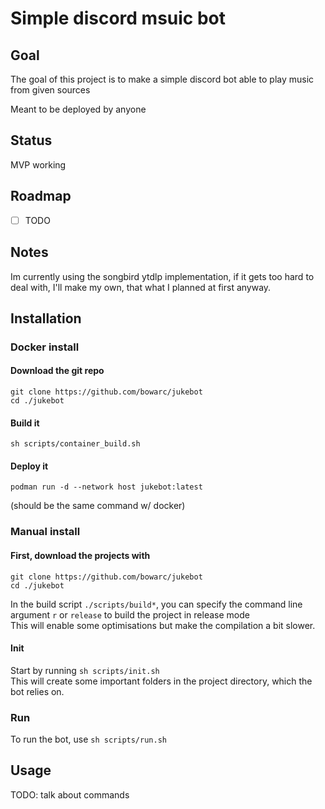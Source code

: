 # Simple discord msuic bot

## Goal

The goal of this project is to make a simple discord bot able to play music from given sources

Meant to be deployed by anyone

## Status

MVP working

## Roadmap
- [ ] TODO

## Notes

Im currently using the songbird ytdlp implementation, if it gets too hard to deal with, I'll make my own, that what I planned at first anyway.

## Installation

### Docker install

#### Download the git repo

```console
git clone https://github.com/bowarc/jukebot
cd ./jukebot
```
#### Build it

```console
sh scripts/container_build.sh
```

#### Deploy it

```console
podman run -d --network host jukebot:latest
```
(should be the same command w/ docker)

### Manual install

#### First, download the projects with

```console
git clone https://github.com/bowarc/jukebot
cd ./jukebot
```

In the build script `./scripts/build*`, you can specify the command line argument `r` or `release` to build the project in release mode  
This will enable some optimisations but make the compilation a bit slower.

#### Init
Start by running `sh scripts/init.sh`  
This will create some important folders in the project directory, which the bot relies on.  

### Run
To run the bot, use `sh scripts/run.sh`  

## Usage

TODO: talk about commands


